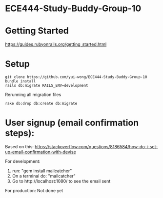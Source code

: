 # ECE444-Study-Buddy-Group-10

# Getting Started
https://guides.rubyonrails.org/getting_started.html

# Setup
```
git clone https://github.com/yui-wong/ECE444-Study-Buddy-Group-10
bundle install
rails db:migrate RAILS_ENV=development
```

Rerunning all migration files
```
rake db:drop db:create db:migrate
```

# User signup (email confirmation steps):
Based on this: https://stackoverflow.com/questions/8186584/how-do-i-set-up-email-confirmation-with-devise

For development:
   1. run: "gem install mailcatcher"
   2. On a terminal do: "mailcatcher"
   3. Go to http://localhost:1080/ to see the email sent 

For production:
Not done yet